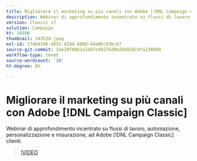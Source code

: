 ```yaml
---
title: Migliorare il marketing su più canali con Adobe [!DNL Campaign Classic]
description: Webinar di approfondimento incentrato su flussi di lavoro, automazione, personalizzazione e misurazione, ad Adobe [!DNL Campaign Classic] clienti.
version: Classic v7
solution: Campaign
kt: 10506
thumbnail: 343524.jpeg
exl-id: 1f4b6396-d855-429d-b80d-44a06c93bc67
source-git-commit: 3ae20f0861a3a97e40276d8b20d858cbfa238698
workflow-type: tm+mt
source-wordcount: '38'
ht-degree: 0%

---
```


# Migliorare il marketing su più canali con Adobe [!DNL Campaign Classic]

Webinar di approfondimento incentrato su flussi di lavoro, automazione, personalizzazione e misurazione, ad Adobe [!DNL Campaign Classic] clienti.

>[!VIDEO](https://video.tv.adobe.com/v/343524/?quality=12&learn=on)
